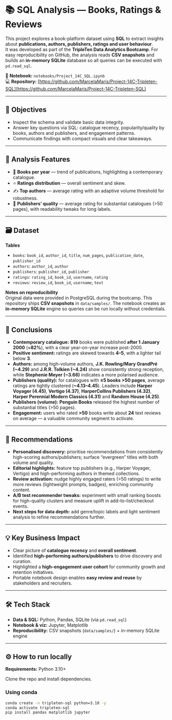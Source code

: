 # 📚 SQL Analysis — Books, Ratings & Reviews

This project explores a book-platform dataset using **SQL** to extract insights about **publications, authors, publishers, ratings and user behaviour**.  
It was developed as part of the **TripleTen Data Analytics Bootcamp**. For easy reproducibility on GitHub, the analysis reads **CSV snapshots** and builds an **in-memory SQLite** database so all queries can be executed with `pd.read_sql`.

📓 **Notebook:** `notebooks/Project_14C_SQL.ipynb`  
💻 **Repository:** [https://github.com/MarcelaMaris/Project-14C-Tripleten-SQL](https://github.com/MarcelaMaris/Project-14C-Tripleten-SQL)

---

## 🎯 Objectives
- Inspect the schema and validate basic data integrity.  
- Answer key questions via SQL: catalogue recency, popularity/quality by books, authors and publishers, and engagement patterns.  
- Communicate findings with compact visuals and clear takeaways.

---

## 🧭 Analysis Features
- 📅 **Books per year** — trend of publications, highlighting a contemporary catalogue.  
- ⭐ **Ratings distribution** — overall sentiment and skew.  
- ✍️ **Top authors** — average rating with an adaptive volume threshold for robustness.  
- 🏢 **Publishers’ quality** — average rating for substantial catalogues (>50 pages), with readability tweaks for long labels.

---

## 🗃️ Dataset
**Tables**
- `books`: `book_id`, `author_id`, `title`, `num_pages`, `publication_date`, `publisher_id`  
- `authors`: `author_id`, `author`  
- `publishers`: `publisher_id`, `publisher`  
- `ratings`: `rating_id`, `book_id`, `username`, `rating`  
- `reviews`: `review_id`, `book_id`, `username`, `text`

**Notes on reproducibility**  
Original data were provided in PostgreSQL during the bootcamp. This repository ships **CSV snapshots** in `data/samples/`. The notebook creates an **in-memory SQLite** engine so queries can be run locally without credentials.

---

## 📌 Conclusions
- **Contemporary catalogue:** **819** books were published **after 1 January 2000** (≈**82%**), with a clear year-on-year increase post-2000.  
- **Positive sentiment:** ratings are skewed towards **4–5**, with a lighter tail below **3**.  
- **Authors:** among high-volume authors, **J.K. Rowling/Mary GrandPré (~4.29)** and **J.R.R. Tolkien (~4.24)** show consistently strong reception, while **Stephenie Meyer (~3.66)** indicates a more polarised audience.  
- **Publishers (quality):** for catalogues with **≥5 books >50 pages**, average ratings are tightly clustered (**~4.13–4.45**). Leaders include **Harper Voyager (4.45)**, **Vertigo (4.37)**, **HarperCollins Publishers (4.32)**, **Harper Perennial Modern Classics (4.31)** and **Random House (4.25)**.  
- **Publishers (volume):** **Penguin Books** released the highest number of substantial titles (>50 pages).  
- **Engagement:** users who rated **>50** books write about **24** text reviews on average — a valuable community segment to activate.

---

## 📝 Recommendations
- **Personalised discovery:** prioritise recommendations from consistently high-scoring authors/publishers; surface “evergreen” titles with both volume and quality.  
- **Editorial highlights:** feature top publishers (e.g., Harper Voyager, Vertigo) and high-performing authors in themed collections.  
- **Review activation:** nudge highly engaged raters (>50 ratings) to write more reviews (lightweight prompts, badges), enriching community content.  
- **A/B test recommender tweaks:** experiment with small ranking boosts for high-quality clusters and measure uplift in add-to-list/checkout events.  
- **Next steps for data depth:** add genre/topic labels and light sentiment analysis to refine recommendations further.

---

## 💡 Key Business Impact
- Clear picture of **catalogue recency** and **overall sentiment**.  
- Identified **high-performing authors/publishers** to drive discovery and curation.  
- Highlighted a **high-engagement user cohort** for community growth and retention initiatives.  
- Portable notebook design enables **easy review and reuse** by stakeholders and recruiters.

---

## 🛠️ Tech Stack
- **Data & SQL:** Python, Pandas, SQLite (via `pd.read_sql`)  
- **Notebook & viz:** Jupyter, Matplotlib  
- **Reproducibility:** CSV snapshots (`data/samples/`) + in-memory SQLite engine

---

## ⚙️ How to run locally

**Requirements:** Python 3.10+

Clone the repo and install dependencies.

### Using conda
```bash
conda create -n tripleten-sql python=3.10 -y
conda activate tripleten-sql
pip install pandas matplotlib jupyter
